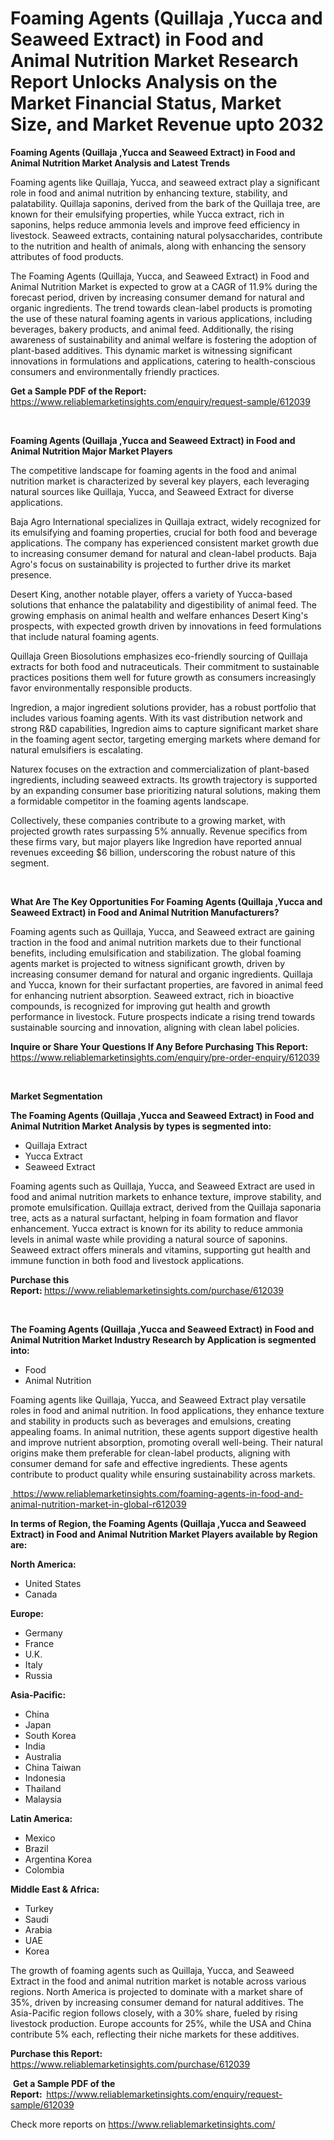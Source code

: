 <p><h1>Foaming Agents (Quillaja ,Yucca and Seaweed Extract) in Food and Animal Nutrition Market Research Report Unlocks Analysis on the Market Financial Status, Market Size, and Market Revenue upto 2032</h1></p><p><strong>Foaming Agents (Quillaja ,Yucca and Seaweed Extract) in Food and Animal Nutrition Market Analysis and Latest Trends</strong></p>
<p><p>Foaming agents like Quillaja, Yucca, and seaweed extract play a significant role in food and animal nutrition by enhancing texture, stability, and palatability. Quillaja saponins, derived from the bark of the Quillaja tree, are known for their emulsifying properties, while Yucca extract, rich in saponins, helps reduce ammonia levels and improve feed efficiency in livestock. Seaweed extracts, containing natural polysaccharides, contribute to the nutrition and health of animals, along with enhancing the sensory attributes of food products.</p><p>The Foaming Agents (Quillaja, Yucca, and Seaweed Extract) in Food and Animal Nutrition Market is expected to grow at a CAGR of 11.9% during the forecast period, driven by increasing consumer demand for natural and organic ingredients. The trend towards clean-label products is promoting the use of these natural foaming agents in various applications, including beverages, bakery products, and animal feed. Additionally, the rising awareness of sustainability and animal welfare is fostering the adoption of plant-based additives. This dynamic market is witnessing significant innovations in formulations and applications, catering to health-conscious consumers and environmentally friendly practices.</p></p>
<p><strong>Get a Sample PDF of the Report:&nbsp;</strong> <a href="https://www.reliablemarketinsights.com/enquiry/request-sample/612039?utm_campaign=3013&utm_medium=2&utm_source=Github&utm_content=ia&utm_term=02042025&utm_id=foaming-agents-quillaja-yucca-and-seaweed-extract-in-food-and-animal-nutrition">https://www.reliablemarketinsights.com/enquiry/request-sample/612039</a></p>
<p>&nbsp;</p>
<p><strong>Foaming Agents (Quillaja ,Yucca and Seaweed Extract) in Food and Animal Nutrition Major Market Players</strong></p>
<p><p>The competitive landscape for foaming agents in the food and animal nutrition market is characterized by several key players, each leveraging natural sources like Quillaja, Yucca, and Seaweed Extract for diverse applications. </p><p>Baja Agro International specializes in Quillaja extract, widely recognized for its emulsifying and foaming properties, crucial for both food and beverage applications. The company has experienced consistent market growth due to increasing consumer demand for natural and clean-label products. Baja Agro's focus on sustainability is projected to further drive its market presence.</p><p>Desert King, another notable player, offers a variety of Yucca-based solutions that enhance the palatability and digestibility of animal feed. The growing emphasis on animal health and welfare enhances Desert King's prospects, with expected growth driven by innovations in feed formulations that include natural foaming agents.</p><p>Quillaja Green Biosolutions emphasizes eco-friendly sourcing of Quillaja extracts for both food and nutraceuticals. Their commitment to sustainable practices positions them well for future growth as consumers increasingly favor environmentally responsible products.</p><p>Ingredion, a major ingredient solutions provider, has a robust portfolio that includes various foaming agents. With its vast distribution network and strong R&D capabilities, Ingredion aims to capture significant market share in the foaming agent sector, targeting emerging markets where demand for natural emulsifiers is escalating.</p><p>Naturex focuses on the extraction and commercialization of plant-based ingredients, including seaweed extracts. Its growth trajectory is supported by an expanding consumer base prioritizing natural solutions, making them a formidable competitor in the foaming agents landscape.</p><p>Collectively, these companies contribute to a growing market, with projected growth rates surpassing 5% annually. Revenue specifics from these firms vary, but major players like Ingredion have reported annual revenues exceeding $6 billion, underscoring the robust nature of this segment.</p></p>
<p>&nbsp;</p>
<p><strong>What Are The Key Opportunities For Foaming Agents (Quillaja ,Yucca and Seaweed Extract) in Food and Animal Nutrition Manufacturers?</strong></p>
<p><p>Foaming agents such as Quillaja, Yucca, and Seaweed extract are gaining traction in the food and animal nutrition markets due to their functional benefits, including emulsification and stabilization. The global foaming agents market is projected to witness significant growth, driven by increasing consumer demand for natural and organic ingredients. Quillaja and Yucca, known for their surfactant properties, are favored in animal feed for enhancing nutrient absorption. Seaweed extract, rich in bioactive compounds, is recognized for improving gut health and growth performance in livestock. Future prospects indicate a rising trend towards sustainable sourcing and innovation, aligning with clean label policies.</p></p>
<p><strong>Inquire or Share Your Questions If Any Before Purchasing This Report:</strong> <a href="https://www.reliablemarketinsights.com/enquiry/pre-order-enquiry/612039?utm_campaign=3013&utm_medium=2&utm_source=Github&utm_content=ia&utm_term=02042025&utm_id=foaming-agents-quillaja-yucca-and-seaweed-extract-in-food-and-animal-nutrition">https://www.reliablemarketinsights.com/enquiry/pre-order-enquiry/612039</a></p>
<p>&nbsp;</p>
<p><strong>Market Segmentation</strong></p>
<p><strong>The Foaming Agents (Quillaja ,Yucca and Seaweed Extract) in Food and Animal Nutrition Market Analysis by types is segmented into:</strong></p>
<p><ul><li>Quillaja Extract</li><li>Yucca Extract</li><li>Seaweed Extract</li></ul></p>
<p><p>Foaming agents such as Quillaja, Yucca, and Seaweed Extract are used in food and animal nutrition markets to enhance texture, improve stability, and promote emulsification. Quillaja extract, derived from the Quillaja saponaria tree, acts as a natural surfactant, helping in foam formation and flavor enhancement. Yucca extract is known for its ability to reduce ammonia levels in animal waste while providing a natural source of saponins. Seaweed extract offers minerals and vitamins, supporting gut health and immune function in both food and livestock applications.</p></p>
<p><strong>Purchase this Report:&nbsp;</strong><a href="https://www.reliablemarketinsights.com/purchase/612039?utm_campaign=3013&utm_medium=2&utm_source=Github&utm_content=ia&utm_term=02042025&utm_id=foaming-agents-quillaja-yucca-and-seaweed-extract-in-food-and-animal-nutrition">https://www.reliablemarketinsights.com/purchase/612039</a></p>
<p>&nbsp;</p>
<p><strong>The Foaming Agents (Quillaja ,Yucca and Seaweed Extract) in Food and Animal Nutrition Market Industry Research by Application is segmented into:</strong></p>
<p><ul><li>Food</li><li>Animal Nutrition</li></ul></p>
<p><p>Foaming agents like Quillaja, Yucca, and Seaweed Extract play versatile roles in food and animal nutrition. In food applications, they enhance texture and stability in products such as beverages and emulsions, creating appealing foams. In animal nutrition, these agents support digestive health and improve nutrient absorption, promoting overall well-being. Their natural origins make them preferable for clean-label products, aligning with consumer demand for safe and effective ingredients. These agents contribute to product quality while ensuring sustainability across markets.</p></p>
<p><a href="https://www.reliablemarketinsights.com/foaming-agents-in-food-and-animal-nutrition-market-in-global-r612039?utm_campaign=3013&utm_medium=2&utm_source=Github&utm_content=ia&utm_term=02042025&utm_id=foaming-agents-quillaja-yucca-and-seaweed-extract-in-food-and-animal-nutrition">&nbsp;https://www.reliablemarketinsights.com/foaming-agents-in-food-and-animal-nutrition-market-in-global-r612039</a></p>
<p><strong>In terms of Region, the Foaming Agents (Quillaja ,Yucca and Seaweed Extract) in Food and Animal Nutrition Market Players available by Region are:</strong></p>
<p>
    <p> <strong> North America: </strong>
        <ul>
            <li>United States</li>
            <li>Canada</li>
        </ul>
        </p> 
    <p> <strong> Europe: </strong>
        <ul>
            <li>Germany</li>
            <li>France</li>
            <li>U.K.</li>
            <li>Italy</li>
            <li>Russia</li>
        </ul>
        </p> 
    <p> <strong> Asia-Pacific: </strong>
        <ul>
            <li>China</li>
            <li>Japan</li>
            <li>South Korea</li>
            <li>India</li>
            <li>Australia</li>
            <li>China Taiwan</li>
            <li>Indonesia</li>
            <li>Thailand</li>
            <li>Malaysia</li>
        </ul>
        </p> 
    <p> <strong> Latin America: </strong>
        <ul>
            <li>Mexico</li>
            <li>Brazil</li>
            <li>Argentina Korea</li>
            <li>Colombia</li>
        </ul>
        </p> 
    <p> <strong> Middle East & Africa: </strong>
        <ul>
            <li>Turkey</li>
            <li>Saudi</li>
            <li>Arabia</li>
            <li>UAE</li>
            <li>Korea</li>
        </ul>
    </p>
    </p>
<p><p>The growth of foaming agents such as Quillaja, Yucca, and Seaweed Extract in the food and animal nutrition market is notable across various regions. North America is projected to dominate with a market share of 35%, driven by increasing consumer demand for natural additives. The Asia-Pacific region follows closely, with a 30% share, fueled by rising livestock production. Europe accounts for 25%, while the USA and China contribute 5% each, reflecting their niche markets for these additives.</p></p>
<p><strong>Purchase this Report: </strong><a href="https://www.reliablemarketinsights.com/purchase/612039?utm_campaign=3013&utm_medium=2&utm_source=Github&utm_content=ia&utm_term=02042025&utm_id=foaming-agents-quillaja-yucca-and-seaweed-extract-in-food-and-animal-nutrition">https://www.reliablemarketinsights.com/purchase/612039</a></p>
<p>&nbsp;<strong>Get a Sample PDF of the Report:&nbsp;&nbsp;</strong><a href="https://www.reliablemarketinsights.com/enquiry/request-sample/612039?utm_campaign=3013&utm_medium=2&utm_source=Github&utm_content=ia&utm_term=02042025&utm_id=foaming-agents-quillaja-yucca-and-seaweed-extract-in-food-and-animal-nutrition">https://www.reliablemarketinsights.com/enquiry/request-sample/612039</a></p>
<p><strong></strong></p>
<p>Check more reports on <a href="https://www.reliablemarketinsights.com/?utm_campaign=3013&utm_medium=2&utm_source=Github&utm_content=ia&utm_term=02042025&utm_id=foaming-agents-quillaja-yucca-and-seaweed-extract-in-food-and-animal-nutrition">https://www.reliablemarketinsights.com/</a></p>